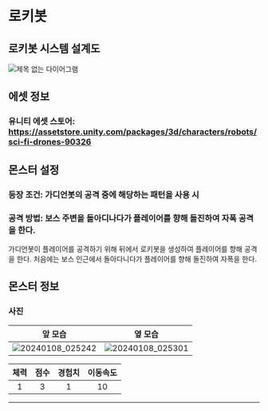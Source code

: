 # 로키봇

## 로키봇 시스템 설계도
![제목 없는 다이어그램](https://github.com/ACEDIA2567/CityGun/assets/101154683/99b031e5-ca0c-4dd4-bf79-c549bebf595d)

## 에셋 정보
### 유니티 에셋 스토어: https://assetstore.unity.com/packages/3d/characters/robots/sci-fi-drones-90326

## 몬스터 설정
### 등장 조건: 가디언봇의 공격 중에 해당하는 패턴을 사용 시
### 공격 방법: 보스 주변을 돌아디나다가 플레이어를 향해 돌진하여 자폭 공격을 한다.
가디언봇이 플레이어를 공격하기 위해 뒤에서 로키봇을 생성하여 플레이어를 향해 공격을 한다.
처음에는 보스 인근에서 돌아다니다가 플레이어를 향해 돌진하여 자폭을 한다.


## 몬스터 정보
### 사진
|앞 모습|옆 모습|
|:---:|:---:|
|![20240108_025242](https://github.com/ACEDIA2567/CityGun/assets/101154683/f05a3733-2fac-4ce4-8a31-c0d52cafd737)|![20240108_025301](https://github.com/ACEDIA2567/CityGun/assets/101154683/fe093cd6-4abc-4d04-bef6-13433fff930c)

|체력|점수|경험치|이동속도|
|:---:|:---:|:---:|:---:|
|1|3|1|10|

<hr>
